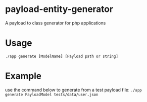 # payload-entity-generator
A payload to class generator for php applications

# Usage
`./app generate [ModelName] [Payload path or string]`
# Example
use the command below to generate from a test payload file:
`./app generate PayloadModel tests/data/user.json`